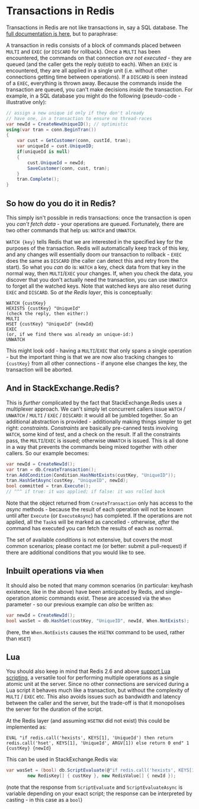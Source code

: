 ﻿Transactions in Redis
=====================

Transactions in Redis are not like transactions in, say a SQL database. The [full documentation is here](http://redis.io/topics/transactions),
but to paraphrase:

A transaction in redis consists of a block of commands placed between `MULTI` and `EXEC` (or `DISCARD` for rollback). Once a `MULTI`
has been encountered, the commands on that connection *are not executed* - they are queued (and the caller gets the reply `QUEUED`
to each). When an `EXEC` is encountered, they are
all applied in a single unit (i.e. without other connections getting time between operations). If a `DISCARD` is seen instead of 
a `EXEC`, everything is thrown away. Because the commands inside the transaction are queued, you can't make decisions *inside*
the transaction. For example, in a SQL database you might do the following (pseudo-code - illustrative only):

```csharp
// assign a new unique id only if they don't already
// have one, in a transaction to ensure no thread-races
var newId = CreateNewUniqueID(); // optimistic
using(var tran = conn.BeginTran())
{
	var cust = GetCustomer(conn, custId, tran);
	var uniqueId = cust.UniqueID;
	if(uniqueId is null)
	{
		cust.UniqueId = newId;
		SaveCustomer(conn, cust, tran);
	}
	tran.Complete();
}
```

So how do you do it in Redis?
---

This simply isn't possible in redis transactions: once the transaction is open you *can't fetch data* - your
operations are queued. Fortunately, there are two other commands that help us: `WATCH` and `UNWATCH`.

`WATCH {key}` tells Redis that we are interested in the specified key for the purposes of the transaction.
Redis will automatically keep track of this key, and any changes will essentially doom our transaction to
rollback - `EXEC` does the same as `DISCARD` (the caller can detect this and retry from the start). So what
you *can* do is: `WATCH` a key, check data from that key in the normal way, then `MULTI`/`EXEC` your changes.
If, when you check the data, you discover that you don't actually need the transaction, you can use `UNWATCH` to
forget all the watched keys. Note that watched keys are also reset during `EXEC` and `DISCARD`. So *at the Redis layer*, this is conceptually:

```
WATCH {custKey}
HEXISTS {custKey} "UniqueId"
(check the reply, then either:)
MULTI
HSET {custKey} "UniqueId" {newId}
EXEC
(or, if we find there was already an unique-id:)
UNWATCH
```

This might look odd - having a `MULTI`/`EXEC` that only spans a single operation - but the important thing
is that we are now also tracking changes to `{custKey}` from all other connections - if anyone else
changes the key, the transaction will be aborted.

And in StackExchange.Redis?
---

This is *further* complicated by the fact that StackExchange.Redis uses a multiplexer approach. We can't simply
let concurrent callers issue `WATCH` / `UNWATCH` / `MULTI` / `EXEC` / `DISCARD`: it would all be jumbled together. So
an additional abstraction is provided - additionally making things simpler to get right: *constraints*. *Constraints* are
basically pre-canned tests involving `WATCH`, some kind of test, and a check on the result. If all the constraints
pass, the `MULTI`/`EXEC` is issued; otherwise `UNWATCH` is issued. This is all done in a way that prevents the commands being
mixed together with other callers. So our example becomes:

```csharp
var newId = CreateNewId();
var tran = db.CreateTransaction();
tran.AddCondition(Condition.HashNotExists(custKey, "UniqueID"));
tran.HashSetAsync(custKey, "UniqueID", newId);
bool committed = tran.Execute();
// ^^^ if true: it was applied; if false: it was rolled back
```

Note that the object returned from `CreateTransaction` only has access to the *async* methods - because the result of
each operation will not be known until after `Execute` (or `ExecuteAsync`) has completed. If the operations are not applied, all the `Task`s
will be marked as cancelled - otherwise, *after* the command has executed you can fetch the results of each as normal.

The set of available *conditions* is not extensive, but covers the most common scenarios; please contact me (or better: submit a pull-request) if
there are additional conditions that you would like to see.

Inbuilt operations via `When`
---

It should also be noted that many common scenarios (in particular: key/hash existence, like in the above) have been anticipated by Redis, and single-operation
atomic commands exist. These are accessed via the `When` parameter - so our previous example can *also* be written as:

```csharp
var newId = CreateNewId();
bool wasSet = db.HashSet(custKey, "UniqueID", newId, When.NotExists);
```

(here, the `When.NotExists` causes the `HSETNX` command to be used, rather than `HSET`)

Lua
---

You should also keep in mind that Redis 2.6 and above [support Lua scripting](http://redis.io/commands/EVAL), a versatile tool for performing multiple operations as a single atomic unit at the server.
Since no other connections are serviced during a Lua script it behaves much like a transaction, but without the complexity of `MULTI` / `EXEC` etc.  This also avoids issues such as bandwidth and latency
between the caller and the server, but the trade-off is that it monopolises the server for the duration of the script.

At the Redis layer (and assuming `HSETNX` did not exist) this could be implemented as:

```
EVAL "if redis.call('hexists', KEYS[1], 'UniqueId') then return redis.call('hset', KEYS[1], 'UniqueId', ARGV[1]) else return 0 end" 1 {custKey} {newId}
```

This can be used in StackExchange.Redis via:

```csharp
var wasSet = (bool) db.ScriptEvaluate(@"if redis.call('hexists', KEYS[1], 'UniqueId') then return redis.call('hset', KEYS[1], 'UniqueId', ARGV[1]) else return 0 end",
        new RedisKey[] { custKey }, new RedisValue[] { newId });
```

(note that the response from `ScriptEvaluate` and `ScriptEvaluateAsync` is variable depending on your exact script; the response can be interpreted by casting - in this case as a `bool`)
